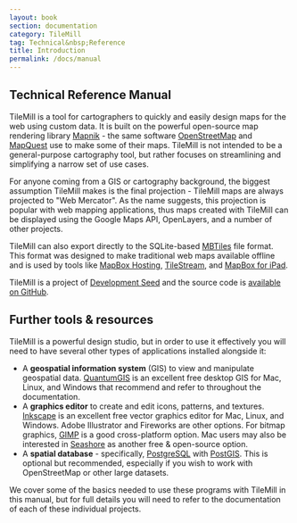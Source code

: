 ```yaml
---
layout: book
section: documentation
category: TileMill
tag: Technical&nbsp;Reference
title: Introduction
permalink: /docs/manual
---
```

## Technical Reference Manual

TileMill is a tool for cartographers to quickly and easily design maps for the web using custom data. It is built on the powerful open-source map rendering library [Mapnik](http://www.mapnik.org) - the same software [OpenStreetMap](http://www.openstreetmap.org/) and [MapQuest](http://www.mapquest.com) use to make some of their maps. TileMill is not intended to be a general-purpose cartography tool, but rather focuses on streamlining and simplifying a narrow set of use cases.

For anyone coming from a GIS or cartography background, the biggest assumption TileMill makes is the final projection - TileMill maps are always projected to "Web Mercator". As the name suggests, this projection is popular with web mapping applications, thus maps created with TileMill can be displayed using the Google Maps API, OpenLayers, and a number of other projects.

TileMill can also export directly to the SQLite-based [MBTiles](http://www.mbtiles.org) file format. This format was designed to make traditional web maps available offline and is used by tools like [MapBox Hosting](http://mapbox.com/hosting), [TileStream](https://github.com/mapbox/tilestream), and [MapBox for iPad](http://mapbox.com/ipad).

TileMill is a project of [Development Seed](http://www.developmentseed.org) and the source code is [available on GitHub](http://github.com/mapbox/tilemill).

## Further tools & resources

TileMill is a powerful design studio, but in order to use it effectively you will need to have several other types of applications installed alongside it:

- A **geospatial information system** (GIS) to view and manipulate geospatial data. [QuantumGIS](http://qgis.org) is an excellent free desktop GIS for Mac, Linux, and Windows that recommend and refer to throughout the documentation.
- A **graphics editor** to create and edit icons, patterns, and textures. [Inkscape](http://inkscape.org) is an excellent free vector graphics editor for Mac, Linux, and Windows. Adobe Illustrator and Fireworks are other options. For bitmap graphics, [GIMP](http://www.gimp.org) is a good cross-platform option. Mac users may also be interested in [Seashore](http://seashore.sourceforge.net) as another free & open-source option.
- A **spatial database** - specifically, [PostgreSQL](http://postgresql.org) with [PostGIS](http://postgis.refractions.net). This is optional but recommended, especially if you wish to work with OpenStreetMap or other large datasets.

We cover some of the basics needed to use these programs with TileMill in this manual, but for full details you will need to refer to the documentation of each of these individual projects.

